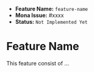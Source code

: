 - **Feature Name:** `feature-name` 
- **Mona Issue:** #xxxx
- **Status:** `Not Implemented Yet`

# Feature Name

This feature consist of ...